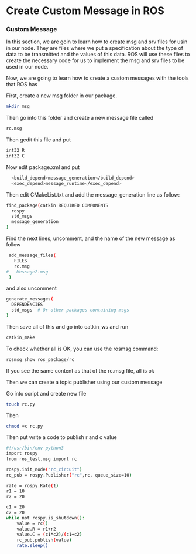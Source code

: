 # Create Custom Message in ROS

### Custom Message

In this section, we are goin to learn how to create msg and srv files for usin in our node. They are files where we put a specification about the type of data to be 
transmitted and the values of this data. ROS will use these files to create the necessary code for us to implement the msg and srv files to be used in our node.

Now, we are going to learn how to create a custom messages with the tools that ROS has

First, create a new msg folder in our package.
```sh
mkdir msg
```
Then go into this folder and create a new message file called
```sh
rc.msg
```

Then gedit this file and put
```sh
int32 R
int32 C
```
Now edit package.xml and put
```sh
  <build_depend>message_generation</build_depend>
  <exec_depend>message_runtime</exec_depend>
```

Then edit CMakeList.txt and add the message_generation line as follow:
```sh
find_package(catkin REQUIRED COMPONENTS
  rospy
  std_msgs
  message_generation
)
```

Find the next lines, uncomment, and the name of the new message as follow
```sh
 add_message_files(
   FILES
   rc.msg
#   Message2.msg
 )
 ```
 and also uncomment 
 ```sh
 generate_messages(
   DEPENDENCIES
   std_msgs  # Or other packages containing msgs
 )
```

Then save all of this and go into catkin_ws and run
```sh
catkin_make
```

To check whether all is OK, you can use the rosmsg command:
```sh
rosmsg show ros_package/rc
```

If you see the same content as that of the rc.msg file, all is ok

Then we can create a topic publisher using our custom message

Go into script and create new file
```sh
touch rc.py
```
Then 
```sh
chmod +x rc.py
```

Then put write a code to publish r and c value
```sh
#!/usr/bin/env python3
import rospy
from ros_test.msg import rc 

rospy.init_node("rc_circuit")
rc_pub = rospy.Publisher("rc",rc, queue_size=10)

rate = rospy.Rate(1)
r1 = 10
r2 = 20

c1 = 20
c2 = 20
while not rospy.is_shutdown():
    value = rc()
    value.R = r1+r2
    value.C = (c1*c2)/(c1+c2)
    rc_pub.publish(value)
    rate.sleep()
    
```
